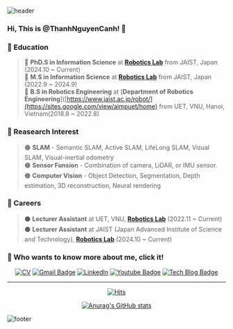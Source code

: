 ![header](https://capsule-render.vercel.app/api?type=waving&&color=gradient&height=80&section=header&fontSize=90)  

### Hi, This is @ThanhNguyenCanh! 👋

### 🌱 Education  
> 🔵 **PhD.S in Information Science** at [**Robotics Lab**](https://www.jaist.ac.jp/robot/) from JAIST, Japan (2024.10 ~ Current)  
> 🔵 **M.S in Information Science** at [**Robotics Lab**](https://www.jaist.ac.jp/robot/) from JAIST, Japan (2022.9 ~ 2024.9)  
> 🔵 **B.S in Robotics Engineering** at [**Department of Robotics Engineering**]([https://www.jaist.ac.jp/robot/](https://sites.google.com/view/aimpuet/home) from UET, VNU, Hanoi, Vietnam(2018.8 ~ 2022.8)  

### :orange_book: Reasearch Interest  
> 🟠 **SLAM** - Semantic SLAM, Active SLAM, LifeLong SLAM, Visual SLAM, Visual-inertial odometry   
> 🟠 **Sensor Funsion** - Combination of camera, LiDAR, or IMU sensor.  
> 🟠 **Computer Vision** - Object Detection, Segmentation, Depth estimation, 3D reconstruction, Neural rendering   

### 🚀 Careers

> ⚫ **Lecturer Assistant** at UET, VNU, [**Robotics Lab**]([https://robotics.hyundai.com/en/](https://fet.uet.vnu.edu.vn/bo-mon-ky-thuat-robot/)) (2022.11 ~ Current)  
> ⚫ **Lecturer Assistant** at JAIST (Japan Advanced Institute of Science and Technology), [**Robotics Lab**](https://www.jaist.ac.jp/robot/) (2024.10 ~ Current)  

### 👀 Who wants to know more about me, click it!

<div align=center>



[![CV](http://img.shields.io/badge/-CV-black?style=flat-square&logo=github&link=https://davinci-ai.tistory.com/)](https://github.com/thanhnguyencanh)
[![Gmail Badge](https://img.shields.io/badge/Gmail-d14836?style=flat-square&logo=Gmail&logoColor=white&link=mailto:tyoung960302@gmail.com)](mailto:thanhnc@jaist.ac.jp)
[![LinkedIn](https://img.shields.io/badge/-LinkedIn-0077b5?style=round-square&logo=linkedin&logoColor=white&link=https://www.linkedin.com/in/tae-young-kim-595692139/)](https://www.linkedin.com/in/nguyencanhthanh/)
[![Youtube Badge](https://img.shields.io/badge/Youtube-ff0000?style=flat-square&logo=youtube&link=https://www.youtube.com/c/kyleschool)]([https://www.youtube.com/@tyoung96](https://www.youtube.com/@thanhnguyencanh8405))
[![Tech Blog Badge](http://img.shields.io/badge/-Tech%20blog-black?style=flat-square&logo=github&link=https://davinci-ai.tistory.com/)](https://thanhnguyencanh.github.io/)

</div>

---

<div align=center>

[![Hits](https://hits.seeyoufarm.com/api/count/incr/badge.svg?url=https%3A%2F%2Fgithub.com%2FTaeyoung96&count_bg=%233DC88E&title_bg=%23555555&icon=&icon_color=%23E7E7E7&title=hits&edge_flat=false)](https://hits.seeyoufarm.com)  

</div>

<div align=center>
  
[![Anurag's GitHub stats](https://github-readme-stats-git-masterrstaa-rickstaa.vercel.app/api?username=thanhnguyencanh&count_private=true
)](https://github.com/anuraghazra/github-readme-stats)
  
</div>


![footer](https://capsule-render.vercel.app/api?type=waving&&color=gradient&height=80&section=footer&fontSize=90)


